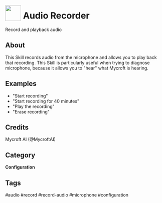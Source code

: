 # <img src='https://rawgithub.com/FortAwesome/Font-Awesome/master/advanced-options/raw-svg/solid/microphone.svg ' card_color='#22a7f0' width='50' height='50' style='vertical-align:bottom'/> Audio Recorder
Record and playback audio

## About
This Skill records audio from the microphone and allows you to play back that recording. This Skill is particularly useful when trying to diagnose microphone, because it allows you to "hear" what Mycroft is hearing.

## Examples
* "Start recording"
* "Start recording for 40 minutes"
* "Play the recording"
* "Erase recording"

## Credits
Mycroft AI (@MycroftAI)

## Category
**Configuration**

## Tags
#audio
#record
#record-audio
#microphone
#configuration
